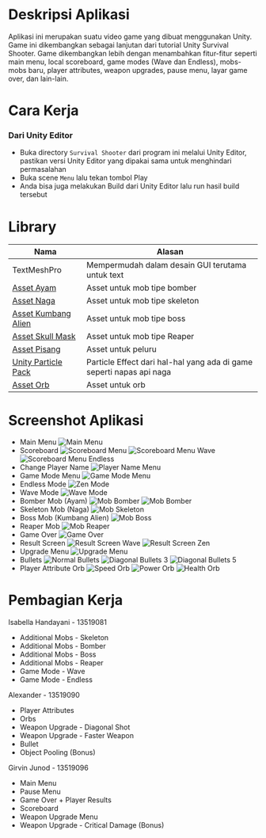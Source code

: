 # Deskripsi Aplikasi
Aplikasi ini merupakan suatu video game yang dibuat menggunakan Unity. Game ini dikembangkan sebagai lanjutan dari tutorial Unity Survival Shooter. Game dikembangkan lebih dengan menambahkan fitur-fitur seperti main menu, local scoreboard, game modes (Wave dan Endless), mobs-mobs baru, player attributes, weapon upgrades, pause menu, layar game over, dan lain-lain. 
# Cara Kerja
### Dari Unity Editor
- Buka directory `Survival Shooter` dari program ini melalui Unity Editor, pastikan versi Unity Editor yang dipakai sama untuk menghindari permasalahan
- Buka scene `Menu` lalu tekan tombol Play
- Anda bisa juga melakukan Build dari Unity Editor lalu run hasil build tersebut
# Library 
| Nama     | Alasan |
| ----------- | ----------- |
| TextMeshPro | Mempermudah dalam desain GUI terutama untuk text|
| [Asset Ayam](https://assetstore.unity.com/packages/3d/characters/animals/meshtint-free-chicken-mega-toon-series-151842) | Asset untuk mob tipe bomber |
|[Asset Naga](https://assetstore.unity.com/packages/3d/characters/creatures/dragon-the-soul-eater-and-dragon-boar-77121)| Asset untuk mob tipe skeleton|
|[Asset Kumbang Alien](https://assetstore.unity.com/packages/3d/characters/creatures/meshtint-free-polygonal-metalon-151383)| Asset untuk mob tipe boss|
|[Asset Skull Mask](https://kaylousberg.itch.io/kaykit-animations)| Asset untuk mob tipe Reaper|
|[Asset Pisang](https://assetstore.unity.com/packages/3d/food-pack-3d-microgames-add-ons-163295)| Asset untuk peluru|
|[Unity Particle Pack](https://assetstore.unity.com/packages/essentials/tutorial-projects/unity-particle-pack-127325)|Particle Effect dari hal-hal yang ada di game seperti napas api naga|
|[Asset Orb](https://assetstore.unity.com/packages/3d/props/simple-gems-ultimate-animated-customizable-pack-73764)| Asset untuk orb|


# Screenshot Aplikasi
- Main Menu
![Main Menu](./screenshot/mainMenu.png)
- Scoreboard
![Scoreboard Menu](./screenshot/scoreboardMenu.png)
![Scoreboard Menu Wave](./screenshot/scoreboardMenuWave.png)
![Scoreboard Menu Endless](./screenshot/scoreboardMenuEndless.png)
- Change Player Name
![Player Name Menu](./screenshot/playerNameMenu.png)
- Game Mode Menu
![Game Mode Menu](./screenshot/gameModeMenu.png)
- Endless Mode
![Zen Mode](./screenshot/zenMode.png)
- Wave Mode
![Wave Mode](./screenshot/waveMode.png)
- Bomber Mob (Ayam)
![Mob Bomber](./screenshot/bomberMob1.png)
![Mob Bomber](./screenshot/bomberMob2.png)
- Skeleton Mob (Naga)
![Mob Skeleton](./screenshot/skeletonMob.png)
- Boss Mob (Kumbang Alien)
![Mob Boss](./screenshot/bossMob.png)
- Reaper Mob
![Mob Reaper](./screenshot/reaperMob.png)
- Game Over
![Game Over](./screenshot/gameOver.png)
- Result Screen
![Result Screen Wave](./screenshot/resultScreenWave.png)
![Result Screen Zen](./screenshot/resultScreenZen.png)
- Upgrade Menu
![Upgrade Menu](./screenshot/upgradeScreen.png)
- Bullets
![Normal Bullets](./screenshot/bullet.png)
![Diagonal Bullets 3](./screenshot/diagonalShot1.png)
![Diagonal Bullets 5](./screenshot/diagonalShot2.png)
- Player Attribute Orb
![Speed Orb](./screenshot/speedOrb.png)
![Power Orb](./screenshot/powerOrb.png)
![Health Orb](./screenshot/healthOrb.png)
# Pembagian Kerja
Isabella Handayani - 13519081
- Additional Mobs - Skeleton
- Additional Mobs - Bomber
- Additional Mobs - Boss
- Additional Mobs - Reaper
- Game Mode - Wave
- Game Mode - Endless

Alexander - 13519090
- Player Attributes
- Orbs
- Weapon Upgrade - Diagonal Shot
- Weapon Upgrade - Faster Weapon
- Bullet
- Object Pooling (Bonus)

Girvin Junod - 13519096
- Main Menu
- Pause Menu
- Game Over + Player Results
- Scoreboard
- Weapon Upgrade Menu
- Weapon Upgrade - Critical Damage (Bonus)

